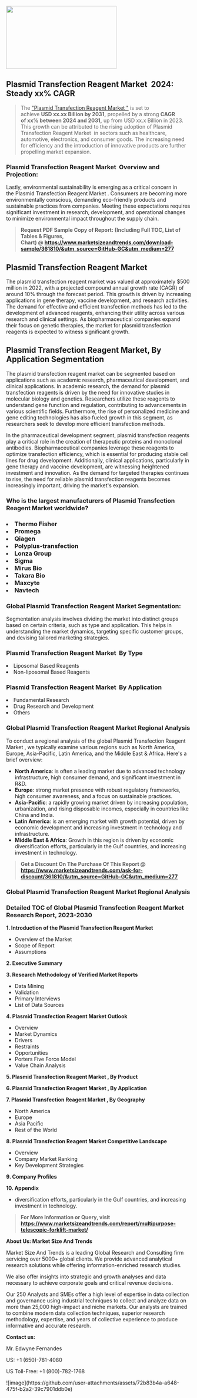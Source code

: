 <p><img class="alignnone size-medium wp-image-20088" src="https://ffe5etoiles.com/wp-content/uploads/2024/12/MST1-300x171.png" alt="" width="300" height="171" /></p><h2 id="ember46" class="ember-view reader-text-block__heading-2">Plasmid Transfection Reagent Market &nbsp;2024: Steady&nbsp;xx% CAGR</h2><blockquote id="ember47" class="ember-view reader-text-block__blockquote">The&nbsp;<a class="app-aware-link " href="https://www.marketsizeandtrends.com/download-sample/361810/&utm_source=GitHub-GC&utm_medium=277" target="_blank" data-test-app-aware-link="">"Plasmid Transfection Reagent Market "</a>&nbsp;is set to achieve&nbsp;<strong>USD&nbsp;xx.xx&nbsp;Billion by 2031,</strong>&nbsp;propelled by a strong&nbsp;<strong>CAGR of&nbsp;xx% between 2024 and 2031,</strong>&nbsp;up from USD xx.x Billion in 2023. This growth can be attributed to the rising adoption of&nbsp;Plasmid Transfection Reagent Market &nbsp;in sectors such as healthcare, automotive, electronics, and consumer goods. The increasing need for efficiency and the introduction of innovative products are further propelling market expansion.</blockquote><h3 id="ember48" class="ember-view reader-text-block__heading-3">Plasmid Transfection Reagent Market &nbsp;Overview and Projection:</h3><p id="ember49" class="ember-view reader-text-block__paragraph">Lastly, environmental sustainability is emerging as a critical concern in the&nbsp;Plasmid Transfection Reagent Market . Consumers are becoming more environmentally conscious, demanding eco-friendly products and sustainable practices from companies. Meeting these expectations requires significant investment in research, development, and operational changes to minimize environmental impact throughout the supply chain.</p><blockquote id="ember50" class="ember-view reader-text-block__blockquote"><strong>Request PDF Sample Copy of Report: (Including Full TOC, List of Tables &amp; Figures, Chart)&nbsp;@&nbsp;<strong><a href="https://www.marketsizeandtrends.com/download-sample/361810/&utm_source=GitHub-GC&utm_medium=277" target="_blank">https://www.marketsizeandtrends.com/download-sample/361810/&utm_source=GitHub-GC&utm_medium=277</a></strong></strong></blockquote><h3 class=""> <h2>Plasmid Transfection Reagent Market</h2><p>The plasmid transfection reagent market was valued at approximately $500 million in 2022, with a projected compound annual growth rate (CAGR) of around 10% through the forecast period. This growth is driven by increasing applications in gene therapy, vaccine development, and research activities. The demand for effective and efficient transfection methods has led to the development of advanced reagents, enhancing their utility across various research and clinical settings. As biopharmaceutical companies expand their focus on genetic therapies, the market for plasmid transfection reagents is expected to witness significant growth.</p><h2>Plasmid Transfection Reagent Market, By Application Segmentation</h2><p>The plasmid transfection reagent market can be segmented based on applications such as academic research, pharmaceutical development, and clinical applications. In academic research, the demand for plasmid transfection reagents is driven by the need for innovative studies in molecular biology and genetics. Researchers utilize these reagents to understand gene function and regulation, contributing to advancements in various scientific fields. Furthermore, the rise of personalized medicine and gene editing technologies has also fueled growth in this segment, as researchers seek to develop more efficient transfection methods.</p><p>In the pharmaceutical development segment, plasmid transfection reagents play a critical role in the creation of therapeutic proteins and monoclonal antibodies. Biopharmaceutical companies leverage these reagents to optimize transfection efficiency, which is essential for producing stable cell lines for drug development. Additionally, clinical applications, particularly in gene therapy and vaccine development, are witnessing heightened investment and innovation. As the demand for targeted therapies continues to rise, the need for reliable plasmid transfection reagents becomes increasingly important, driving the market's expansion.</p></h3><h3 id="" class="">Who is the largest manufacturers of&nbsp;Plasmid Transfection Reagent Market  worldwide?</h3><h3 class=""></Li><Li>Thermo Fisher</Li><Li> Promega</Li><Li> Qiagen</Li><Li> Polyplus-transfection</Li><Li> Lonza Group</Li><Li> Sigma</Li><Li> Mirus Bio</Li><Li> Takara Bio</Li><Li> Maxcyte</Li><Li> Navtech</h3><h3 id="ember53" class="ember-view reader-text-block__heading-3">Global&nbsp;Plasmid Transfection Reagent Market  Segmentation:</h3><p id="ember54" class="ember-view reader-text-block__paragraph">Segmentation analysis involves dividing the market into distinct groups based on certain criteria, such as type and application. This helps in understanding the market dynamics, targeting specific customer groups, and devising tailored marketing strategies.</p><h3 id="" class="">Plasmid Transfection Reagent Market &nbsp;By Type</h3><p></Li><Li>Liposomal Based Reagents</Li><Li> Non-liposomal Based Reagents</p><h3 id="" class="">Plasmid Transfection Reagent Market &nbsp;By Application</h3><p class=""></Li><Li>Fundamental Research</Li><Li> Drug Research and Development</Li><Li> Others</p><h3 id="ember62" class="ember-view reader-text-block__heading-3">Global Plasmid Transfection Reagent Market  Regional Analysis</h3><p id="ember63" class="ember-view reader-text-block__paragraph">To conduct a regional analysis of the global Plasmid Transfection Reagent Market , we typically examine various regions such as North America, Europe, Asia-Pacific, Latin America, and the Middle East &amp; Africa. Here's a brief overview:</p><ul><li><strong>North America</strong>: is often a leading market due to advanced technology infrastructure, high consumer demand, and significant investment in R&amp;D.</li><li><strong>Europe</strong>: strong market presence with robust regulatory frameworks, high consumer awareness, and a focus on sustainable practices.</li><li><strong>Asia-Pacific</strong>: a rapidly growing market driven by increasing population, urbanization, and rising disposable incomes, especially in countries like China and India.</li><li><strong>Latin America</strong>: is an emerging market with growth potential, driven by economic development and increasing investment in technology and infrastructure.</li><li><strong>Middle East &amp; Africa</strong>: Growth in this region is driven by economic diversification efforts, particularly in the Gulf countries, and increasing investment in technology.</li></ul><blockquote id="ember61" class="ember-view reader-text-block__blockquote"><strong>Get a Discount On The Purchase Of This Report @ <strong><a href="https://html-cleaner.com/" target="">https://www.marketsizeandtrends.com/ask-for-discount/361810/&utm_source=GitHub-GC&utm_medium=277</a></strong></strong></blockquote><h3 id="ember62" class="ember-view reader-text-block__heading-3">Global Plasmid Transfection Reagent Market  Regional Analysis</h3><h3 id="" class="">Detailed TOC of Global Plasmid Transfection Reagent Market  Research Report, 2023-2030</h3><p id="" class=""><strong>1. Introduction of the Plasmid Transfection Reagent Market </strong></p><ul><li>Overview of the Market</li><li>Scope of Report</li><li>Assumptions</li></ul><p id="" class=""><strong>2. Executive Summary</strong></p><p id="" class=""><strong>3. Research Methodology of Verified Market Reports</strong></p><ul><li>Data Mining</li><li>Validation</li><li>Primary Interviews</li><li>List of Data Sources</li></ul><p id="" class=""><strong>4. Plasmid Transfection Reagent Market  Outlook</strong></p><ul><li>Overview</li><li>Market Dynamics</li><li>Drivers</li><li>Restraints</li><li>Opportunities</li><li>Porters Five Force Model</li><li>Value Chain Analysis</li></ul><p id="" class=""><strong>5. Plasmid Transfection Reagent Market , By Product</strong></p><p id="" class=""><strong>6. Plasmid Transfection Reagent Market , By Application</strong></p><p id="" class=""><strong>7. Plasmid Transfection Reagent Market , By Geography</strong></p><ul><li>North America</li><li>Europe</li><li>Asia Pacific</li><li>Rest of the World</li></ul><p id="" class=""><strong>8. Plasmid Transfection Reagent Market  Competitive Landscape</strong></p><ul><li>Overview</li><li>Company Market Ranking</li><li>Key Development Strategies</li></ul><p id="" class=""><strong>9. Company Profiles</strong></p><p id="" class=""><strong>10. Appendix</strong></p><ul><li>diversification efforts, particularly in the Gulf countries, and increasing investment in technology.</li></ul><blockquote id="ember65" class="ember-view reader-text-block__blockquote"><strong>For More Information or Query, visit <strong><strong><a href="https://html-cleaner.com/" target="">https://www.marketsizeandtrends.com/report/multipurpose-telescopic-forklift-market/</a></strong></strong></strong></blockquote><p id="" class=""><strong>About Us: Market Size And Trends</strong></p><p id="" class="">Market Size And Trends is a leading Global Research and Consulting firm servicing over 5000+ global clients. We provide advanced analytical research solutions while offering information-enriched research studies.</p><p id="" class="">We also offer insights into strategic and growth analyses and data necessary to achieve corporate goals and critical revenue decisions.</p><p id="" class="">Our 250 Analysts and SMEs offer a high level of expertise in data collection and governance using industrial techniques to collect and analyze data on more than 25,000 high-impact and niche markets. Our analysts are trained to combine modern data collection techniques, superior research methodology, expertise, and years of collective experience to produce informative and accurate research.</p><p id="" class=""><strong>Contact us:</strong></p><p id="" class="">Mr. Edwyne Fernandes</p><p id="" class="">US: +1 (650)-781-4080</p><p id="" class="">US Toll-Free: +1 (800)-782-1768</p>
![image](https://github.com/user-attachments/assets/72b83b4a-a648-475f-b2a2-39c7901ddb0e)
